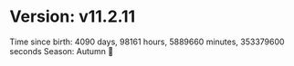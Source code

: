 # Version: v11.2.11
Time since birth: 4090 days, 98161 hours, 5889660 minutes, 353379600 seconds
Season: Autumn 🍁
